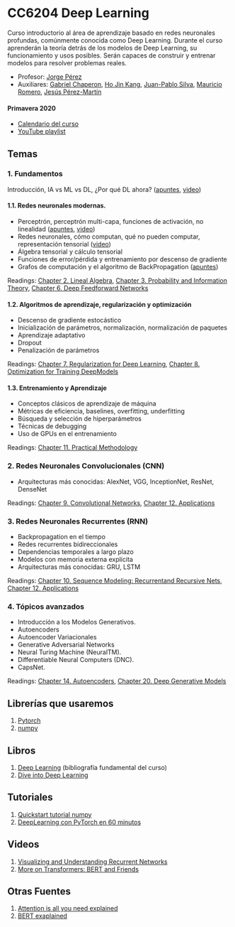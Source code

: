 # CC6204 Deep Learning

Curso introductorio al área de aprendizaje basado en redes neuronales profundas, comúnmente conocida como Deep Learning. Durante el curso aprenderán la teoría detrás de los modelos de Deep Learning, su funcionamiento y usos posibles. Serán capaces de construir y entrenar modelos para resolver problemas reales.

* Profesor: [Jorge Pérez](https://users.dcc.uchile.cl/~jperez/)
* Auxiliares: [Gabriel Chaperon](https://avatars3.githubusercontent.com/u/21991723?s=64&v=4), [Ho Jin Kang](https://github.com/hojink1996), [Juan-Pablo Silva](https://github.com/juanpablos), [Mauricio Romero](https://github.com/fluowhy), [Jesús Pérez-Martín](https://jssprz.github.io/)

#### Primavera 2020
* [Calendario del curso](2020/calendar.md)
* [YouTube playlist](https://www.youtube.com/playlist?list=PLBjZ-ginWc1e0_Dp4heHglsjJmacV_F20)

## Temas

### 1. Fundamentos

Introducción, IA vs ML vs DL, ¿Por qué DL ahora? ([apuntes](versiones_anteriores/2019/clases/apuntes/0_intro.pdf), [video](https://www.youtube.com/watch?v=BASByOlqqkc&list=PLBjZ-ginWc1e0_Dp4heHglsjJmacV_F20&index=1))

#### 1.1. Redes neuronales modernas.

* Perceptrón, perceptrón multi-capa, funciones de activación, no linealidad ([apuntes](versiones_anteriores/2019/clases/apuntes/1_FFNN.pdf), [video](https://www.youtube.com/watch?v=mDCxK2Pu0mA&list=PLBjZ-ginWc1e0_Dp4heHglsjJmacV_F20&index=2))
* Redes neuronales, cómo computan, qué no pueden computar, representación tensorial ([video](https://www.youtube.com/watch?v=eV-N1ozcZrk&list=PLBjZ-ginWc1e0_Dp4heHglsjJmacV_F20&index=3))
* Álgebra tensorial y cálculo tensorial
* Funciones de error/pérdida y entrenamiento por descenso de gradiente
* Grafos de computación y el algoritmo de BackPropagation ([apuntes](versiones_anteriores/2019/clases/apuntes/2_BackPropagation.pdf))

Readings: [Chapter 2. Lineal Algebra](http://www.deeplearningbook.org/contents/linear_algebra.html), [Chapter 3. Probability and Information Theory](http://www.deeplearningbook.org/contents/prob.html), [Chapter 6. Deep Feedforward Networks](http://www.deeplearningbook.org/contents/mlp.html)

#### 1.2. Algoritmos de aprendizaje, regularización y optimización

* Descenso de gradiente estocástico
* Inicialización de parámetros, normalización, normalización de paquetes
* Aprendizaje adaptativo 
* Dropout 
* Penalización de parámetros

Readings: [Chapter 7. Regularization for Deep Learning](http://www.deeplearningbook.org/contents/regularization.html), [Chapter 8. Optimization for Training DeepModels](http://www.deeplearningbook.org/contents/optimization.html)

#### 1.3. Entrenamiento y Aprendizaje

* Conceptos clásicos de aprendizaje de máquina
* Métricas de eficiencia, baselines, overfitting, underfitting
* Búsqueda y selección de hiperparámetros
* Técnicas de debugging 
* Uso de GPUs en el entrenamiento

Readings: [Chapter 11. Practical Methodology](http://www.deeplearningbook.org/contents/guidelines.html)

### 2. Redes Neuronales Convolucionales (CNN)

* Arquitecturas más conocidas: AlexNet, VGG, InceptionNet, ResNet, DenseNet

Readings: [Chapter 9. Convolutional Networks](http://www.deeplearningbook.org/contents/convnets.html), [Chapter 12. Applications](http://www.deeplearningbook.org/contents/applications.html)

### 3. Redes Neuronales Recurrentes (RNN)

* Backpropagation en el tiempo 
* Redes recurrentes bidireccionales
* Dependencias temporales a largo plazo
* Modelos con memoria externa explícita
* Arquitecturas más conocidas: GRU, LSTM

Readings: [Chapter 10. Sequence Modeling: Recurrentand Recursive Nets](http://www.deeplearningbook.org/contents/rnn.html), [Chapter 12. Applications](http://www.deeplearningbook.org/contents/applications.html)

### 4. Tópicos avanzados

* Introducción a los Modelos Generativos.
* Autoencoders
* Autoencoder Variacionales
* Generative Adversarial Networks
* Neural Turing Machine (NeuralTM).
* Differentiable Neural Computers (DNC).
* CapsNet.

Readings: [Chapter 14. Autoencoders](http://www.deeplearningbook.org/contents/autoencoders.html), [Chapter 20. Deep Generative Models](http://www.deeplearningbook.org/contents/generative_models.html)

## Librerías que usaremos
1. [Pytorch](https://pytorch.org/)
2. [numpy](https://numpy.org/)

## Libros
1. [Deep Learning](http://www.deeplearningbook.org/) (bibliografía fundamental del curso)
2. [Dive into Deep Learning](https://d2l.ai/)

## Tutoriales
1. [Quickstart tutorial numpy](https://docs.scipy.org/doc/numpy-dev/user/quickstart.html)
2. [DeepLearning con PyTorch en 60 minutos](http://pytorch.org/tutorials/beginner/deep_learning_60min_blitz.html)

## Videos
1. [Visualizing and Understanding Recurrent Networks](https://skillsmatter.com/skillscasts/6611-visualizing-and-understanding-recurrent-networks)
2. [More on Transformers: BERT and Friends](https://tv.vera.com.uy/video/55388)

## Otras Fuentes
1. [Attention is all you need explained](http://mlexplained.com/2017/12/29/attention-is-all-you-need-explained/)
2. [BERT exaplained](http://mlexplained.com/2019/01/07/paper-dissected-bert-pre-training-of-deep-bidirectional-transformers-for-language-understanding-explained/)